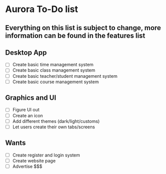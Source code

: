 # Aurora To-Do list
## Everything on this list is subject to change, more information can be found in the features list

## Desktop App

- [ ] Create basic time management system
- [ ] Create basic class management system
- [ ] Create basic teacher/student management system
- [ ] Create basic course management system

## Graphics and UI
- [ ] Figure UI out
- [ ] Create an icon
- [ ] Add different themes (dark/light/customs)
- [ ] Let users create their own tabs/screens

## Wants
- [ ] Create register and login system
- [ ] Create website page
- [ ] Advertise $$$